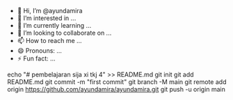 - 👋 Hi, I’m @ayundamira
- 👀 I’m interested in ...
- 🌱 I’m currently learning ...
- 💞️ I’m looking to collaborate on ...
- 📫 How to reach me ...
- 😄 Pronouns: ...
- ⚡ Fun fact: ...

<!---
ayundamira/ayundamira is a ✨ special ✨ repository because its `README.md` (this file) appears on your GitHub profile.
You can click the Preview link to take a look at your changes.
--->
echo "# pembelajaran sija xi tkj 4" >> README.md
git init
git add README.md
git commit -m "first commit"
git branch -M main
git remote add origin https://github.com/ayundamira/ayundamira.git
git push -u origin main
